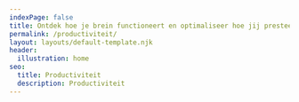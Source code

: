 ```yaml
---
indexPage: false
title: Ontdek hoe je brein functioneert en optimaliseer hoe jij presteert
permalink: /productiviteit/
layout: layouts/default-template.njk
header:
  illustration: home
seo:
  title: Productiviteit
  description: Productiviteit
---
```

